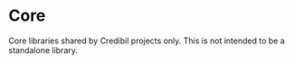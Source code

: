 # Core

Core libraries shared by Credibil projects only. This is not intended to be a 
standalone library.